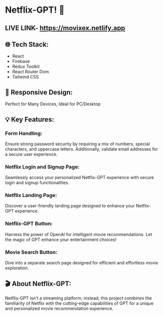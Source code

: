 # Netflix-GPT! 🌟

## LIVE LINK- https://movixex.netlify.app

## 🌐 Tech Stack:

- React
- Firebase
- Redux Toolkit
- React Router Dom
- Tailwind CSS

## 📱 Responsive Design:

Perfect for Many Devices, Ideal for PC/Desktop

## 💡 Key Features:

### Form Handling:

Ensure strong password security by requiring a mix of numbers, special characters, and uppercase letters. Additionally, validate email addresses for a secure user experience.

### Netflix Login and Signup Page:

Seamlessly access your personalized Netflix-GPT experience with secure login and signup functionalities.

### Netflix Landing Page:

Discover a user-friendly landing page designed to enhance your Netflix-GPT experience.

### Netflix-GPT Button:

Harness the power of OpenAI for intelligent movie recommendations. Let the magic of GPT enhance your entertainment choices!

### Movie Search Button:

Dive into a separate search page designed for efficient and effortless movie exploration.

## 🎬 About Netflix-GPT:

Netflix-GPT isn't a streaming platform; instead, this project combines the familiarity of Netflix with the cutting-edge capabilities of GPT for a unique and personalized movie recommendation experience.
